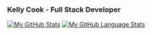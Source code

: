 ### Kelly Cook - Full Stack Developer
[![My GitHub Stats](https://github-readme-stats.vercel.app/api/?username=krcook1980&count_private=true&theme=tokyonight&showicons=true)]()
[![My GitHub Language Stats](https://github-readme-stats.vercel.app/api/top-langs/?username=krcook1980&langs_count=5&theme=tokyonight)]()

<!--
**krcook1980/krcook1980** is a ✨ _special_ ✨ repository because its `README.md` (this file) appears on your GitHub profile.

Here are some ideas to get you started:

- 🔭 I’m currently working on ...
- 🌱 I’m currently learning ...
- 👯 I’m looking to collaborate on ...
- 🤔 I’m looking for help with ...
- 💬 Ask me about ...
- 📫 How to reach me: ...
- 😄 Pronouns: ...
- ⚡ Fun fact: ...
-->
